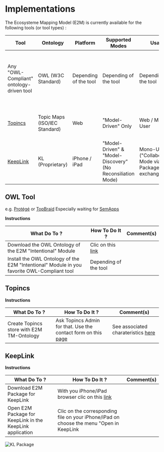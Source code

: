 Implementations
==
The Ecosysteme Mapping Model (E2M) is currently available for the following tools (or tool types) :

<table>
    <thead>
        <tr>
            <th>Tool</th>
            <th>Ontology</th>
            <th>Platform</th>      
            <th>Supported Modes</th>
            <th>Usage</th>   
            <th>Comments</th>
        </tr>
    </thead>
    <tbody>
        <tr>
            <td>Any "OWL-Compliant" ontology-driven tool</td>
            <td>OWL (W3C Standard)</td>
            <td>Depending of the tool</td>
            <td>Depending of the tool</td>
            <td>Depending of the tool</td>
            <td>OWL Ontology is available in the <a href="https://github.com/iPlumb3r/EcosystemMappingModel/tree/master/files">file</a> section  ("Intentional Module" only for now)</td>
        </tr>
        <tr>
            <td><a href="https://www.topincs.com/">Topincs</a></td>
            <td>Topic Maps (ISO/IEC  Standard)</td>
            <td>Web</td>
            <td>"Model-Driven" Only</td>
            <td>Web / Multi-User</td>
            <td>Cf <a href="https://www.topincs.com/iPlumb3rSandBox/">"Entangled Bootstrap" Repository (EBR)</a></td>
        </tr>
        <tr>
            <td><a href="http://keeplink.com/">KeepLink</a></td>
            <td>KL (Proprietary)</td>
            <td>iPhone / iPad</td>
            <td>"Model-Driven" & "Model-Discovery" (No Reconsiliation Mode)</td>
            <td>Mono-User ("Collaboration" Mode via Package exchange)</td>
            <td>Package for KeepLink available in the <a href="https://github.com/iPlumb3r/EcosystemMappingModel/tree/master/files">file</a> section</td>
        </tr>
    </tbody>
</table>


OWL Tool
-
e.g. <a href="https://protege.stanford.edu/">Protégé</a> or <a href="https://www.topquadrant.com/products/topbraid-composer/">TopBraid</a>
Especially waiting for <a href="http://semapps.org/">SemApps</a>   

__Instructions__
<table>
    <thead>
        <tr>
            <th>What Do To ?</th>
            <th>How To Do It ?</th>
            <th>Comment(s)</th>
        </tr>
    </thead>
    <tbody>
        <tr>
            <td>Download the OWL Ontology of the E2M "Intentional" Module</td>
            <td>Clic on this <a href="https://github.com/iPlumb3r/EcosystemMappingModel/blob/master/files/EcosystemMapping_Intentional.owl">link</a></td>
            <td></td>
        </tr>
        <tr>
            <td>Install the OWL Ontology of the E2M "Intentional" Module in you favorite OWL-Compliant tool</td>
            <td>Depending of the tool</td>
            <td></td>
        </tr>
    </tbody>
</table>


Topincs
-
__Instructions__
<table>
    <thead>
        <tr>
            <th>What Do To ?</th>
            <th>How To Do It ?</th>
            <th>Comment(s)</th>
        </tr>
    </thead>
    <tbody>
        <tr>
            <td>Create Topincs store with E2M TM-Ontology</td>
            <td>Ask Topincs Admin for that. Use the contact form on this <a href="https://www.topincs.com/pricing">page</a></td>
            <td>See associated charateristics <a href="https://www.topincs.com/pricing">here</a</td>
        </tr>
    </tbody>
</table>


KeepLink
-

__Instructions__
<table>
    <thead>
        <tr>
            <th>What Do To ?</th>
            <th>How To Do It ?</th>
            <th>Comment(s)</th>
        </tr>
    </thead>
    <tbody>
        <tr>
            <td>Download E2M Package for KeepLink</td>
            <td>With you iPhone/iPad browser clic on this <a href="https://github.com/iPlumb3r/EcosystemMappingModel/blob/master/files/EcosystemMapping_v1_2020-03-05.klp">link</a></td>
            <td></td>
        </tr>
        <tr>
            <td>Open E2M Package for KeepLink in the KeepLink application</td>
            <td>Clic on the corresponding file on your iPhone/iPad on choose the menu "Open in KeepLink</td>
            <td></td>
        </tr>
    </tbody>
</table>



![KL Package](https://github.com/iPlumb3r/EcosystemMappingModel/blob/master/images/KeepLink_Package.jpg)
